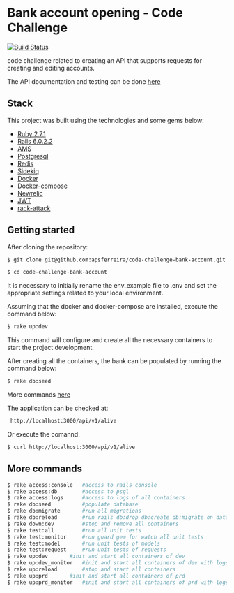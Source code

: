 # Bank account opening - Code Challenge

[![Build Status](https://travis-ci.org/apsferreira/code-challenge-bank-account.svg?branch=master)](https://travis-ci.org/apsferreira/code-challenge-bank-account)

code challenge related to creating an API that supports requests for creating and editing accounts.

The API documentation and testing can be done [here](http://api.antoniopedro.com.br/api/v1/)

## Stack

This project was built using the technologies and some gems below:

- [Ruby 2.7.1](https://www.ruby-lang.org/en/news/2020/03/31/ruby-2-7-1-released/)
- [Rails 6.0.2.2](https://edgeguides.rubyonrails.org/6_0_release_notes.html)
- [AMS](https://github.com/rails-api/active_model_serializers)
- [Postgresql](https://www.postgresql.org/docs/9.6/index.html)
- [Redis](https://redis.io/)
- [Sidekiq](https://sidekiq.org/)
- [Docker](https://www.docker.com/)
- [Docker-compose](https://docs.docker.com/compose/)
- [Newrelic](https://newrelic.com/)
- [JWT](https://jwt.io/)
- [rack-attack](https://github.com/kickstarter/rack-attack)

## Getting started

After cloning the repository:

```bash
$ git clone git@github.com:apsferreira/code-challenge-bank-account.git
```

```bash
$ cd code-challenge-bank-account
```

It is necessary to initially rename the env_example file to .env and set the appropriate settings related to your local environment.

Assuming that the docker and docker-compose are installed, execute the command below:

```bash
$ rake up:dev
```

This command will configure and create all the necessary containers to start the project development.

After creating all the containers, the bank can be populated by running the command below:

```bash
$ rake db:seed
```

More commands [here](#-more-commands) 

The application can be checked at:

```bash
 http://localhost:3000/api/v1/alive
```

Or  execute the comannd:

```bash
$ curl http://localhost:3000/api/v1/alive
```

## More commands

```bash
$ rake access:console   #access to rails console 
$ rake access:db        #access to psql 
$ rake access:logs      #access to logs of all containers
$ rake db:seed          #populate database
$ rake db:migrate       #run all migrations
$ rake db:reload        #run rails db:drop db:create db:migrate on database
$ rake down:dev     	#stop and remove all containers 
$ rake test:all     	#run all unit tests 
$ rake test:monitor     #run guard gem for watch all unit tests 
$ rake test:model   	#run unit tests of models
$ rake test:request     #run unit tests of requests 
$ rake up:dev 		#init and start all containers of dev
$ rake up:dev_monitor   #init and start all containers of dev with logs
$ rake up:reload    	#stop and start all containers
$ rake up:prd   	#init and start all containers of prd 
$ rake up:prd_monitor   #init and start all containers of prd with logs
```
